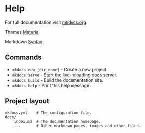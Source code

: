 # Help

For full documentation visit [mkdocs.org](http://mkdocs.org).

Themes [Material](https://squidfunk.github.io/mkdocs-material/getting-started/)

Markdown [Syntax](https://github.com/adam-p/markdown-here/wiki/Markdown-Cheatsheet) 
## Commands

* `mkdocs new [dir-name]` - Create a new project.
* `mkdocs serve` - Start the live-reloading docs server.
* `mkdocs build` - Build the documentation site.
* `mkdocs help` - Print this help message.

## Project layout

    mkdocs.yml    # The configuration file.
    docs/
        index.md  # The documentation homepage.
        ...       # Other markdown pages, images and other files.
